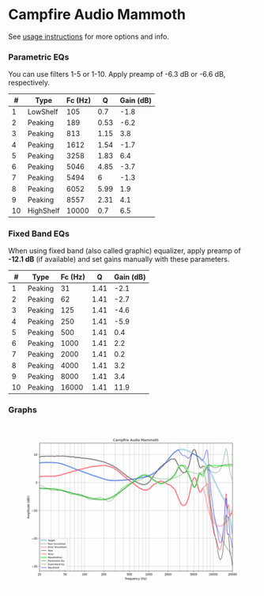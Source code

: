 # Campfire Audio Mammoth
See [usage instructions](https://github.com/jaakkopasanen/AutoEq#usage) for more options and info.

### Parametric EQs
You can use filters 1-5 or 1-10. Apply preamp of -6.3 dB or -6.6 dB, respectively.

|   # | Type      |   Fc (Hz) |    Q |   Gain (dB) |
|-----|-----------|-----------|------|-------------|
|   1 | LowShelf  |       105 | 0.7  |        -1.8 |
|   2 | Peaking   |       189 | 0.53 |        -6.2 |
|   3 | Peaking   |       813 | 1.15 |         3.8 |
|   4 | Peaking   |      1612 | 1.54 |        -1.7 |
|   5 | Peaking   |      3258 | 1.83 |         6.4 |
|   6 | Peaking   |      5046 | 4.85 |        -3.7 |
|   7 | Peaking   |      5494 | 6    |        -1.3 |
|   8 | Peaking   |      6052 | 5.99 |         1.9 |
|   9 | Peaking   |      8557 | 2.31 |         4.1 |
|  10 | HighShelf |     10000 | 0.7  |         6.5 |

### Fixed Band EQs
When using fixed band (also called graphic) equalizer, apply preamp of **-12.1 dB** (if available) and set gains manually with these parameters.

|   # | Type    |   Fc (Hz) |    Q |   Gain (dB) |
|-----|---------|-----------|------|-------------|
|   1 | Peaking |        31 | 1.41 |        -2.1 |
|   2 | Peaking |        62 | 1.41 |        -2.7 |
|   3 | Peaking |       125 | 1.41 |        -4.6 |
|   4 | Peaking |       250 | 1.41 |        -5.9 |
|   5 | Peaking |       500 | 1.41 |         0.4 |
|   6 | Peaking |      1000 | 1.41 |         2.2 |
|   7 | Peaking |      2000 | 1.41 |         0.2 |
|   8 | Peaking |      4000 | 1.41 |         3.2 |
|   9 | Peaking |      8000 | 1.41 |         3.4 |
|  10 | Peaking |     16000 | 1.41 |        11.9 |

### Graphs
![](./Campfire%20Audio%20Mammoth.png)

